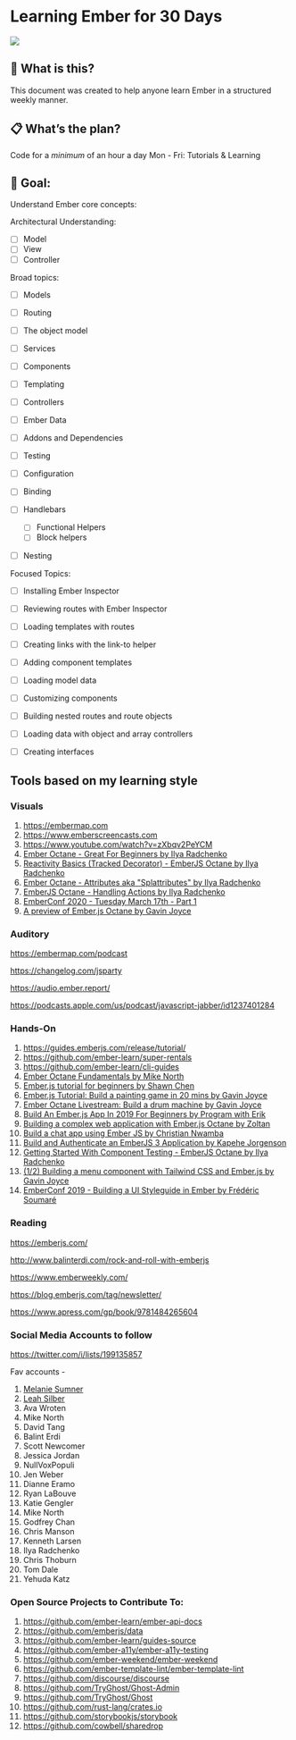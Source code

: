 # Learning Ember for 30 Days

![](https://paper-attachments.dropbox.com/s_9C80D43A70C406F2318A0207F259899A7F1AD513197FE94D57BE7369813D3E2A_1558035117738_file.jpeg)

## 🤔 What is this?

This document was created to help anyone learn Ember in a structured weekly manner.


## 📋 What’s the plan? 

Code for a *minimum* of an hour a day
Mon - Fri: Tutorials & Learning


## 🎯 Goal:

Understand Ember core concepts:

Architectural Understanding:

- [ ] Model
- [ ] View
- [ ] Controller

Broad topics:

- [ ] Models
- [ ] Routing
- [ ] The object model
- [ ] Services
- [ ] Components
- [ ] Templating
- [ ] Controllers
- [ ] Ember Data
- [ ] Addons and Dependencies
- [ ] Testing
- [ ] Configuration
- [ ] Binding
- [ ] Handlebars
    - [ ] Functional Helpers
    - [ ] Block helpers
- [ ] Nesting


Focused Topics:

- [ ] Installing Ember Inspector
- [ ] Reviewing routes with Ember Inspector
- [ ] Loading templates with routes
- [ ] Creating links with the link-to helper
- [ ] Adding component templates
- [ ] Loading model data
- [ ] Customizing components
- [ ] Building nested routes and route objects
- [ ] Loading data with object and array controllers
- [ ] Creating interfaces


## Tools based on my learning style


### Visuals
1. https://embermap.com
2. https://www.emberscreencasts.com
3. https://www.youtube.com/watch?v=zXbqv2PeYCM
4. [Ember Octane - Great For Beginners by Ilya Radchenko](https://www.youtube.com/watch?v=iTPFsXcTAaY)
5. [Reactivity Basics (Tracked Decorator) - EmberJS Octane by Ilya Radchenko](https://www.youtube.com/watch?v=o_M4D9tiitA)
6. [Ember Octane - Attributes aka "Splattributes" by Ilya Radchenko](https://www.youtube.com/watch?v=91AU8DIZ11s)
7. [EmberJS Octane - Handling Actions by Ilya Radchenko](https://www.youtube.com/watch?v=ziujQ7EQX_I)
8. [EmberConf 2020 - Tuesday March 17th - Part 1](https://www.youtube.com/watch?v=1vZGPJHYcOA)
9. [A preview of Ember.js Octane by Gavin Joyce](https://www.youtube.com/watch?v=BV09blWlc64)


### Auditory
https://embermap.com/podcast

https://changelog.com/jsparty

https://audio.ember.report/

https://podcasts.apple.com/us/podcast/javascript-jabber/id1237401284

### Hands-On
1. https://guides.emberjs.com/release/tutorial/
2. https://github.com/ember-learn/super-rentals
3. https://github.com/ember-learn/cli-guides
4. [Ember Octane Fundamentals by Mike North](https://frontendmasters.com/courses/ember-octane/)
5. [Ember.js tutorial for beginners by Shawn Chen](https://www.youtube.com/watch?v=eQUvN9Ujs1s) 
6. [Ember.js Tutorial: Build a painting game in 20 mins by Gavin Joyce](https://www.youtube.com/watch?v=N4KrBuO0RRE)
7. [Ember Octane Livestream: Build a drum machine by Gavin Joyce](https://www.youtube.com/watch?v=5znpEiwHpL4)
8. [Build An Ember.js App In 2019 For Beginners by Program with Erik](https://www.youtube.com/watch?v=_JfNuppX1n8)
9. [Building a complex web application with Ember.js Octane by Zoltan](http://ember.vicramon.com/)
11. [Build a chat app using Ember JS by Christian Nwamba](https://pusher.com/tutorials/chat-emberjs)
12. [Build and Authenticate an EmberJS 3 Application by Kapehe Jorgenson](https://auth0.com/blog/build-and-authenticate-an-emberjs-3-application/)
13. [Getting Started With Component Testing - EmberJS Octane by Ilya Radchenko](https://www.emberweekly.com/article/ilya-radchenko-getting-started-with-component-testing-in-ember-js-octane)
14. [(1/2) Building a menu component with Tailwind CSS and Ember.js by Gavin Joyce](https://www.emberweekly.com/article/gavin-joyce-building-a-menu-component-with-tailwind-css-and-ember-js-1-2)
15. [EmberConf 2019 - Building a UI Styleguide in Ember by Frédéric Soumaré](https://www.youtube.com/watch?v=qSuFTj6bpf4)


### Reading
https://emberjs.com/

http://www.balinterdi.com/rock-and-roll-with-emberjs

https://www.emberweekly.com/

https://blog.emberjs.com/tag/newsletter/

https://www.apress.com/gp/book/9781484265604



### Social Media Accounts to follow

 https://twitter.com/i/lists/199135857
 
 Fav accounts - 
 

1. [Melanie Sumner](https://twitter.com/melaniersumner)
2. [Leah Silber](https://twitter.com/wifelette)
3. Ava Wroten
4. Mike North
5. David Tang
6. Balint Erdi
7. Scott Newcomer
8. Jessica Jordan 
9. NullVoxPopuli
10. Jen Weber
11. Dianne Eramo
12. Ryan LaBouve
13. Katie Gengler
14. Mike North 
15. Godfrey Chan
16. Chris Manson
17. Kenneth Larsen
18. Ilya Radchenko
19. Chris Thoburn
20. Tom Dale
21. Yehuda Katz


### Open Source Projects to Contribute To:
1. https://github.com/ember-learn/ember-api-docs
2. https://github.com/emberjs/data
3. https://github.com/ember-learn/guides-source
4. https://github.com/ember-a11y/ember-a11y-testing
5. https://github.com/ember-weekend/ember-weekend
6. https://github.com/ember-template-lint/ember-template-lint
7. https://github.com/discourse/discourse
8. https://github.com/TryGhost/Ghost-Admin
9. https://github.com/TryGhost/Ghost
10. https://github.com/rust-lang/crates.io
11. https://github.com/storybookjs/storybook
12. https://github.com/cowbell/sharedrop

